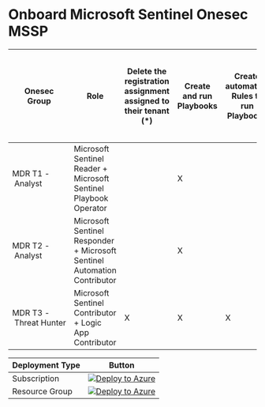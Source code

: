 # Onboard Microsoft Sentinel Onesec MSSP

| Onesec Group         | Role | Delete the registration assignment assigned to their tenant (*) | Create and run Playbooks | Create automation Rules to run Playbooks | Can run Playbook Manually | Create and edit workbooks, analytic rules and other Azure Sentinel Resources | Manage incidents (dismiss, assign etc) | View data, incidents, dashboards and other Azure Sentinel resources |
|----------------------|------|----------------------------------------------------------------|--------------------------|------------------------------------------|--------------------------|--------------------------------------------------------------------|-------------------------------------|------------------------------------------------------------|
| MDR&nbsp;T1&nbsp;-&nbsp;Analyst     | Microsoft Sentinel Reader + Microsoft Sentinel Playbook Operator | | X | | | | | X |
| MDR&nbsp;T2&nbsp;-&nbsp;Analyst     | Microsoft Sentinel Responder + Microsoft Sentinel Automation Contributor | | X | | X | | | X |
| MDR&nbsp;T3&nbsp;-&nbsp;Threat&nbsp;Hunter | Microsoft Sentinel Contributor + Logic App Contributor | X | X | X | X | X | X | X |



|Deployment Type | Button |
|----------------|--------|
| Subscription   | [![Deploy to Azure](https://aka.ms/deploytoazurebutton)](https://portal.azure.com/#create/Microsoft.Template/uri/https%3A%2F%2Fraw.githubusercontent.com%2Fsorcia25%2FMSSPOnboard%2Fmain%2FOnboard%2520Subscription%2FdelegatedResourceManagement.json) |
| Resource Group | [![Deploy to Azure](https://aka.ms/deploytoazurebutton)](https://portal.azure.com/#create/Microsoft.Template/uri/https%3A%2F%2Fraw.githubusercontent.com%2Fsorcia25%2FMSSPOnboard%2Fmain%2FOnboard%2520a%2520Resource%2520Group%2FrgDelegatedResourceManagement.json) |

